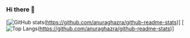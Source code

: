 ### Hi there 👋

[![GitHub stats](https://readme-stats-git-main-joao99c.vercel.app/api?username=joao99c&count_private=true)(https://github.com/anuraghazra/github-readme-stats)]
[![Top Langs](https://readme-stats-git-main-joao99c.vercel.app/api/top-langs/?username=joao99c&langs_count=7)(https://github.com/anuraghazra/github-readme-stats)]

<!--
**joao99c/joao99c** is a ✨ _special_ ✨ repository because its `README.md` (this file) appears on your GitHub profile.

Here are some ideas to get you started:

- 🔭 I’m currently working on ...
- 🌱 I’m currently learning ...
- 👯 I’m looking to collaborate on ...
- 🤔 I’m looking for help with ...
- 💬 Ask me about ...
- 📫 How to reach me: ...
- 😄 Pronouns: ...
- ⚡ Fun fact: ...
-->
